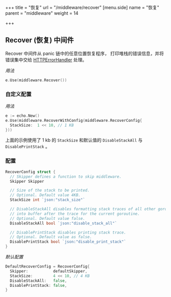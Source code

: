 +++
title = "恢复"
url = "/middleware/recover"
[menu.side]
  name = "恢复"
  parent = "middleware"
  weight = 14

+++

## Recover (恢复) 中间件

Recover 中间件从 panic 链中的任意位置恢复程序， 打印堆栈的错误信息，并将错误集中交给 
[HTTPErrorHandler](http://go-echo.org/guide/customization/) 处理。

*用法*

```go
e.Use(middleware.Recover())
```

### 自定义配置

*用法*

```go
e := echo.New()
e.Use(middleware.RecoverWithConfig(middleware.RecoverConfig{
  StackSize:  1 << 10, // 1 KB
}))
```

上面的示例使用了 1 kb 的 `StackSize` 和默认值的 `DisableStackAll` 与 `DisablePrintStack` 。

### 配置

```go
RecoverConfig struct {
  // Skipper defines a function to skip middleware.
  Skipper Skipper

  // Size of the stack to be printed.
  // Optional. Default value 4KB.
  StackSize int `json:"stack_size"`

  // DisableStackAll disables formatting stack traces of all other goroutines
  // into buffer after the trace for the current goroutine.
  // Optional. Default value false.
  DisableStackAll bool `json:"disable_stack_all"`

  // DisablePrintStack disables printing stack trace.
  // Optional. Default value as false.
  DisablePrintStack bool `json:"disable_print_stack"`
}
```

*默认配置*

```go
DefaultRecoverConfig = RecoverConfig{
  Skipper:           defaultSkipper,
  StackSize:         4 << 10, // 4 KB
  DisableStackAll:   false,
  DisablePrintStack: false,
}
```

